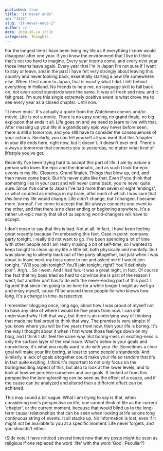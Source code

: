 ```yaml
---
published: true
title: "It never ends"
id: "1535"
slug: "it-never-ends-2"
author: rv
date: 2009-10-14 13:33
categories: Thoughts
---
```

For the longest time I have been living my life as if everything I know would disappear after one year. If you know the environment that I live in I think that's not too hard to imagine. Every year interns come, and every next year those interns leave again. Every year that I'm in Japan I'm not sure if I want to stay or leave, and in the past I have felt very strongly about leaving this country and never looking back, essentially starting a new life somewhere else. When I first came to Japan, that is exactly what I did. I left behind everything in Holland. No friends to help me, no language skill to fall back on, not even social standards were the same. It was all fresh and new, and it felt great. I'm sure this single extremely positive event is what drove me to see every year as a closed chapter. Until now.

'It never ends'. It's actually a quote from the Watchmen comics and/or movie. Life is not a movie. There is no easy ending, no grand finale, no big explosion that ends it all. Life goes on and we need to learn to live with that. After messing up your life in a grandiosely epic way never before seen, there is still a tomorrow, and you still have to consider the consequences of your actions. Similarly, you can tell yourself all you want that this 'chapter' in your life ends here, right now, but it doesn't. It doesn't ever end. There's always a tomorrow that connects you to yesterday, no matter what kind of lifestyle you've got.

Recently I've been trying hard to accept this part of life. I am by nature a person who loves the epic and the dramatic, and as such I look for epic events in my life. Closures. Grand finales. Things that blow up, end, and then never come back. But it's never quite like that. Even if you think that something lies in your past and will never come back, you're never quite sure. Since I've come to Japan I've had more than seven or eight 'endings', or what counted as endings in my brain, after each of which I was sure that *this time* my life would change. Life didn't change, but I changed. I became more 'normal'. I've come to accept that life always connects one event to the other, and that there is no clear ending or beginning anywhere. It's a rather un-epic reality that all of us aspiring world-changers will have to accept.

I don't mean to say that this is bad. Not at all. In fact, I have been feeling great recently because I'm embracing this fact. Case in point: company party tonight. I really did not want to go. I've been spending a lot of time with other people and I am really missing a bit of self-time, so I wanted to keep tonight to clean up my life a little bit, both physically and mentally. So I was planning to silently back out of the party altogether, but just when I was about to leave work my boss came to me and asked me if I would join tonight. "Will you join tonight? You'll join tonight, right? You'll definitely join!". Argh... So I went. And I had fun. It was a great night, in fact. Of course the fact that my boss tried so hard to convince me is part of the reason I went, but another part has to do with the never-ending part of this post. I figured that since I'm going to be here for a while longer I might as well go and enjoy myself, cause I'll be around these people for who knows how long. It's a change in time-perspective.

I remember blogging once, long ago, about how I was proud of myself not to have any idea of where I would be five years from now. I can still understand why I felt that way, but there is an underlying way of thinking that made me feel proud to think that way. The premise is very simple: if you know where you will be five years from now, then your life is boring. It's the way I thought about it when I first wrote those feelings down on my blog, and I think I still feel the same way. But boring-ness or exciting-ness is only the surface layer of the real issue. What's below is your goals and convictions; it's what you really want to do with your life. Sometimes a clear goal will make your life boring, at least to some people's standards. And similarly, a lack of goals altogether could make your life so random that it's in fact quite exciting. I think it's important to not only focus on the boring/exciting aspect of this, but also to look at the lower levels, and to look at how we perceive ourselves and our goals. If looked at from this perspective the boring/exciting can be seen as the effect of a cause, and if the cause can be analyzed and altered then a different effect can be achieved.

This may sound a bit vague. What I am trying to say is that, when considering one's perspective on life, one cannot think of life as the current 'chapter', or the current moment, because that would blind us to the long-term causal relationships that can be seen when looking at life as one long continuous string of events. It all stacks up. No information is lost, even if it might not be available to you at a specific moment. Life never forgets, and you shouldn't either.

(Side note: I have noticed several times now that my posts might be seen as religious if one replaced the word 'life' with the word 'God'. Peculiar?)
